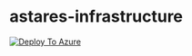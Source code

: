 # astares-infrastructure

[![Deploy To Azure](https://aka.ms/deploytoazurebutton)](https://portal.azure.com/#create/Microsoft.Template/uri/https%3A%2F%2Fraw.githubusercontent.com%2Fastares-business%2Fastares-infrastructure%2Frefs%2Fheads%2Fmain%2Ftemplates%2Fazuredeploy.json/createUIDefinitionUri/https%3A%2F%2Fraw.githubusercontent.com%2Fastares-business%2Fastares-infrastructure%2Frefs%2Fheads%2Fmain%2Ftemplates%2Fazuredeploy.json)
